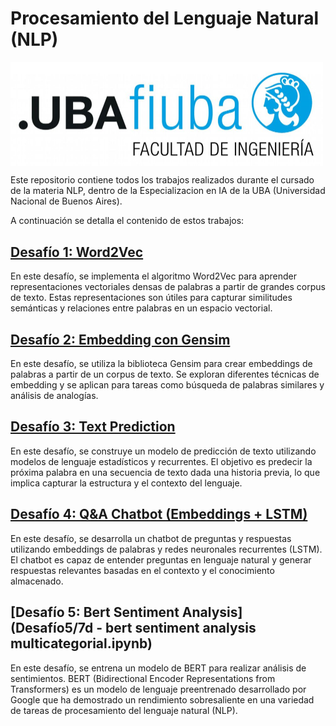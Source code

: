# Procesamiento del Lenguaje Natural (NLP)

<img src="https://github.com/hernancontigiani/ceia_memorias_especializacion/raw/master/Figures/logoFIUBA.jpg" width="500" align="center">

Este repositorio contiene todos los trabajos realizados durante el cursado de la materia NLP, dentro de la Especializacion en IA de la UBA (Universidad Nacional de Buenos Aires).

A continuación se detalla el contenido de estos trabajos:

## [Desafío 1: Word2Vec](Desafío1/Desafio_1.ipynb)
En este desafío, se implementa el algoritmo Word2Vec para aprender representaciones vectoriales densas de palabras a partir de grandes corpus de texto. Estas representaciones son útiles para capturar similitudes semánticas y relaciones entre palabras en un espacio vectorial.

## [Desafío 2: Embedding con Gensim](Desafío2/Desafio_2.ipynb)
En este desafío, se utiliza la biblioteca Gensim para crear embeddings de palabras a partir de un corpus de texto. Se exploran diferentes técnicas de embedding y se aplican para tareas como búsqueda de palabras similares y análisis de analogías.

## [Desafío 3: Text Prediction](Desafío3/3b_modelo_lenguaje.ipynb)
En este desafío, se construye un modelo de predicción de texto utilizando modelos de lenguaje estadísticos y recurrentes. El objetivo es predecir la próxima palabra en una secuencia de texto dada una historia previa, lo que implica capturar la estructura y el contexto del lenguaje.

## [Desafío 4: Q&A Chatbot (Embeddings + LSTM)](Desafío4/6-bot_qa.ipynb)
En este desafío, se desarrolla un chatbot de preguntas y respuestas utilizando embeddings de palabras y redes neuronales recurrentes (LSTM). El chatbot es capaz de entender preguntas en lenguaje natural y generar respuestas relevantes basadas en el contexto y el conocimiento almacenado.

## [Desafío 5: Bert Sentiment Analysis](Desafío5/7d - bert sentiment analysis multicategorial.ipynb)
En este desafío, se entrena un modelo de BERT para realizar análisis de sentimientos. BERT (Bidirectional Encoder Representations from Transformers) es un modelo de lenguaje preentrenado desarrollado por Google que ha demostrado un rendimiento sobresaliente en una variedad de tareas de procesamiento del lenguaje natural (NLP).